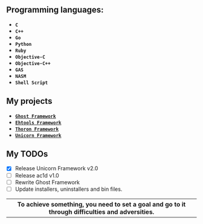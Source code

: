 ## Programming languages:

* **`C`**
* **`C++`**
* **`Go`**
* **`Python`**
* **`Ruby`**
* **`Objective-C`**
* **`Objective-C++`**
* **`GAS`**
* **`NASM`**
* **`Shell Script`**

## My projects

* [**`Ghost Framework`**](https://github.com/EntySec/ghost)
* [**`Ehtools Framework`**](https://github.com/entynetproject/ehtools)
* [**`Thoron Framework`**](https://github.com/EntySec/thoron)
* [**`Unicorn Framework`**](https://github.com/EntySec/unicorn)

## My TODOs

- [x] Release Unicorn Framework v2.0
- [ ] Release ac1d v1.0
- [ ] Rewrite Ghost Framework
- [ ] Update installers, uninstallers and bin files.

<table><tr><th>
To achieve something, you need to set a goal and go to it through difficulties and adversities.
</th></tr></table>

